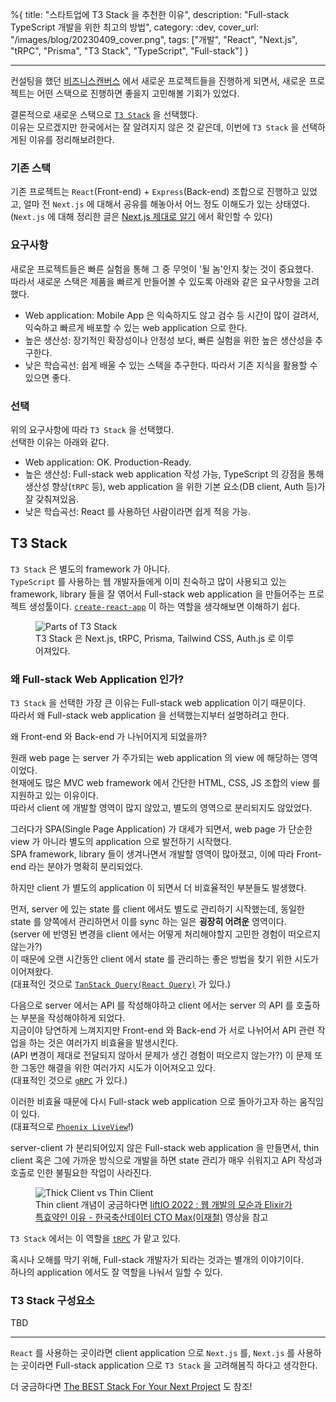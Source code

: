 %{
title: "스타트업에 T3 Stack 을 추천한 이유",
description: "Full-stack TypeScript 개발을 위한 최고의 방법",
category: :dev,
cover_url: "/images/blog/20230409_cover.png",
tags: ["개발", "React", "Next.js", "tRPC", "Prisma", "T3 Stack", "TypeScript", "Full-stack"]
}

---

컨설팅을 했던 [비즈니스캔버스](https://company.typed.do/en) 에서 새로운 프로젝트들을 진행하게 되면서, 새로운 프로젝트는 어떤 스택으로 진행하면 좋을지 고민해볼 기회가 있었다.

결론적으로 새로운 스택으로 [`T3 Stack`](https://create.t3.gg/) 을 선택했다.\
이유는 모르겠지만 한국에서는 잘 알려지지 않은 것 같은데, 이번에 `T3 Stack` 을 선택하게된 이유를 정리해보려한다.

### 기존 스택

기존 프로젝트는 `React`(Front-end) + `Express`(Back-end) 조합으로 진행하고 있었고, 얼마 전 `Next.js` 에 대해서 공유를 해놓아서 어느 정도 이해도가 있는 상태였다.\
(`Next.js` 에 대해 정리한 글은 [Next.js 제대로 알기](./proper-understading-of-nextjs) 에서 확인할 수 있다)

### 요구사항

새로운 프로젝트들은 빠른 실험을 통해 그 중 무엇이 '될 놈'인지 찾는 것이 중요했다.\
따라서 새로운 스택은 제품을 빠르게 만들어볼 수 있도록 아래와 같은 요구사항을 고려했다.

- Web application: Mobile App 은 익숙하지도 않고 검수 등 시간이 많이 걸려서, 익숙하고 빠르게 배포할 수 있는 web application 으로 한다.
- 높은 생산성: 장기적인 확장성이나 안정성 보다, 빠른 실험을 위한 높은 생산성을 추구한다.
- 낮은 학습곡선: 쉽게 배울 수 있는 스택을 추구한다. 따라서 기존 지식을 활용할 수 있으면 좋다.

### 선택

위의 요구사항에 따라 `T3 Stack` 을 선택했다.\
선택한 이유는 아래와 같다.

- Web application: OK. Production-Ready.
- 높은 생산성: Full-stack web application 작성 가능, TypeScript 의 강점을 통해 생산성 향상(`tRPC` 등), web application 을 위한 기본 요소(DB client, Auth 등)가 잘 갖춰져있음.
- 낮은 학습곡선: React 를 사용하던 사람이라면 쉽게 적응 가능.

## T3 Stack

`T3 Stack` 은 별도의 framework 가 아니다.\
`TypeScript` 를 사용하는 웹 개발자들에게 이미 친숙하고 많이 사용되고 있는 framework, library 들을 잘 엮어서 Full-stack web application 을 만들어주는 프로젝트 생성툴이다.
[`create-react-app`](https://create-react-app.dev/) 이 하는 역할을 생각해보면 이해하기 쉽다.

<figure>
  <img src="/images/blog/20230409_t3_stack_parts.png" alt="Parts of T3 Stack">
  <figcaption>T3 Stack 은 Next.js, tRPC, Prisma, Tailwind CSS, Auth.js 로 이루어져있다.</figcaption>
</figure>

### 왜 Full-stack Web Application 인가?

`T3 Stack` 을 선택한 가장 큰 이유는 Full-stack web application 이기 때문이다.\
따라서 왜 Full-stack web application 을 선택했는지부터 설명하려고 한다.

왜 Front-end 와 Back-end 가 나뉘어지게 되었을까?

원래 web page 는 server 가 주가되는 web application 의 view 에 해당하는 영역이었다.\
현재에도 많은 MVC web framework 에서 간단한 HTML, CSS, JS 조합의 view 를 지원하고 있는 이유이다.\
따라서 client 에 개발할 영역이 많지 않았고, 별도의 영역으로 분리되지도 않았었다.

그러다가 SPA(Single Page Application) 가 대세가 되면서, web page 가 단순한 view 가 아니라 별도의 application 으로 발전하기 시작했다.\
SPA framework, library 들이 생겨나면서 개발할 영역이 많아졌고, 이에 따라 Front-end 라는 분야가 명확히 분리되었다.

하지만 client 가 별도의 application 이 되면서 더 비효율적인 부분들도 발생했다.

먼저, server 에 있는 state 를 client 에서도 별도로 관리하기 시작했는데, 동일한 state 를 양쪽에서 관리하면서 이를 sync 하는 일은 **굉장히 어려운** 영역이다.\
(server 에 반영된 변경을 client 에서는 어떻게 처리해야할지 고민한 경험이 떠오르지 않는가?)\
이 때문에 오랜 시간동안 client 에서 state 를 관리하는 좋은 방법을 찾기 위한 시도가 이어져왔다.\
(대표적인 것으로 [`TanStack Query(React Query)`](https://tanstack.com/query/v3/) 가 있다.)

다음으로 server 에서는 API 를 작성해야하고 client 에서는 server 의 API 를 호출하는 부분을 작성해야하게 되었다.\
지금이야 당연하게 느껴지지만 Front-end 와 Back-end 가 서로 나뉘어서 API 관련 작업을 하는 것은 여러가지 비효율을 발생시킨다.\
(API 변경이 제대로 전달되지 않아서 문제가 생긴 경험이 떠오르지 않는가?)
이 문제 또한 그동안 해결을 위한 여러가지 시도가 이어져오고 있다.\
(대표적인 것으로 [`gRPC`](https://grpc.io/) 가 있다.)

이러한 비효율 때문에 다시 Full-stack web application 으로 돌아가고자 하는 움직임이 있다.\
(대표적으로 [`Phoenix LiveView`](https://github.com/phoenixframework/phoenix_live_view)!)

server-client 가 분리되어있지 않은 Full-stack web application 을 만들면서, thin client 혹은 그에 가까운 방식으로 개발을 하면 state 관리가 매우 쉬워지고 API 작성과 호출로 인한 불필요한 작업이 사라진다.

<figure>
  <img src="/images/blog/20230409_thick_client_thin_client.jpg" alt="Thick Client vs Thin Client">
  <figcaption>Thin client 개념이 궁금하다면 <a href="https://youtu.be/lAaD-6OQSHE?t=216" target="_blank">liftIO 2022 : 웹 개발의 모순과 Elixir가 특효약인 이유 - 한국축산데이터 CTO Max(이재철)</a> 영상을 참고</figcaption>
</figure>

`T3 Stack` 에서는 이 역할을 [`tRPC`](https://trpc.io/) 가 맡고 있다.

혹시나 오해를 막기 위해, Full-stack 개발자가 되라는 것과는 별개의 이야기이다.\
하나의 application 에서도 잘 역할을 나눠서 일할 수 있다.

### T3 Stack 구성요소

TBD

---

`React` 를 사용하는 곳이라면 client application 으로 `Next.js` 를, `Next.js` 를 사용하는 곳이라면 Full-stack application 으로 `T3 Stack` 을 고려해봄직 하다고 생각한다.

더 궁금하다면 [The BEST Stack For Your Next Project](https://youtu.be/PbjHxIuHduU) 도 참조!
